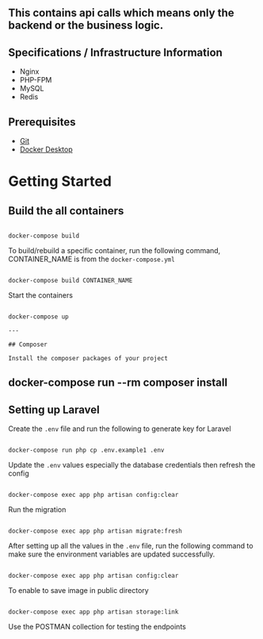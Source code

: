 ## This contains api calls which means only the backend or the business logic.

## Specifications / Infrastructure Information

-   Nginx
-   PHP-FPM
-   MySQL
-   Redis

## Prerequisites

-   [Git](https://git-scm.com/downloads)
-   [Docker Desktop](https://www.docker.com/products/docker-desktop)

# Getting Started

## Build the all containers

```

docker-compose build

```

To build/rebuild a specific container, run the following command, CONTAINER_NAME is from the `docker-compose.yml`

```

docker-compose build CONTAINER_NAME

```

Start the containers

```

docker-compose up

---

## Composer

Install the composer packages of your project

```

## docker-compose run --rm composer install

## Setting up Laravel

Create the `.env` file and run the following to generate key for Laravel

```

docker-compose run php cp .env.example1 .env

```

Update the `.env` values especially the database credentials then refresh the config

```

docker-compose exec app php artisan config:clear

```

Run the migration

```

docker-compose exec app php artisan migrate:fresh

```

After setting up all the values in the `.env` file, run the following command to make sure the environment variables are updated successfully.

```

docker-compose exec app php artisan config:clear

```

To enable to save image in public directory

```

docker-compose exec app php artisan storage:link

```

Use the POSTMAN collection for testing the endpoints

```

```
